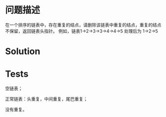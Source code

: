 # 问题描述

在一个排序的链表中，存在重复的结点，请删除该链表中重复的结点，重复的结点不保留，返回链表头指针。 例如，链表1->2->3->3->4->4->5 处理后为 1->2->5

# Solution


# Tests

空链表；

正常链表：头重复，中间重复，尾巴重复；

没有重复。
